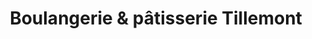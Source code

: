 ---
title: "Boulangerie & pâtisserie Tillemont"
url: /montreal/boulangerie-und-patisserie-tillemont/
shop: Bäckerei
---